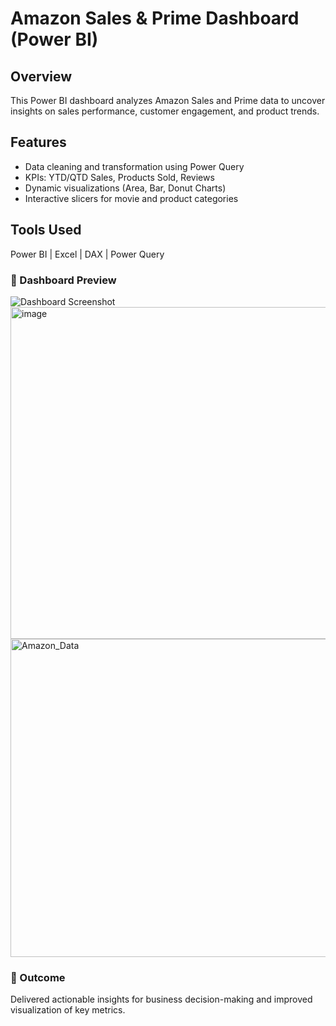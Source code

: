 # Amazon Sales & Prime Dashboard (Power BI)

## Overview
This Power BI dashboard analyzes Amazon Sales and Prime data to uncover insights on sales performance, customer engagement, and product trends.

## Features
- Data cleaning and transformation using Power Query  
- KPIs: YTD/QTD Sales, Products Sold, Reviews  
- Dynamic visualizations (Area, Bar, Donut Charts)  
- Interactive slicers for movie and product categories  

## Tools Used
Power BI | Excel | DAX | Power Query

### 📸 Dashboard Preview
![Dashboard Screenshot](image-link.png)
<img width="915" height="531" alt="image" src="https://github.com/user-attachments/assets/728d118d-f8c8-4a10-8015-2f8aabac9f0c" />
<img width="900" height="509" alt="Amazon_Data" src="https://github.com/user-attachments/assets/6857ff0e-b2a5-4f48-8438-4fda42b09e18" />


### 🚀 Outcome
Delivered actionable insights for business decision-making and improved visualization of key metrics.
